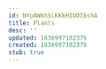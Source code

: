 ```yaml
---
id: NYpAWkhSLKKkHIbDIbshA
title: Plants
desc: ''
updated: 1636997182376
created: 1636997182376
stub: true
---
```


